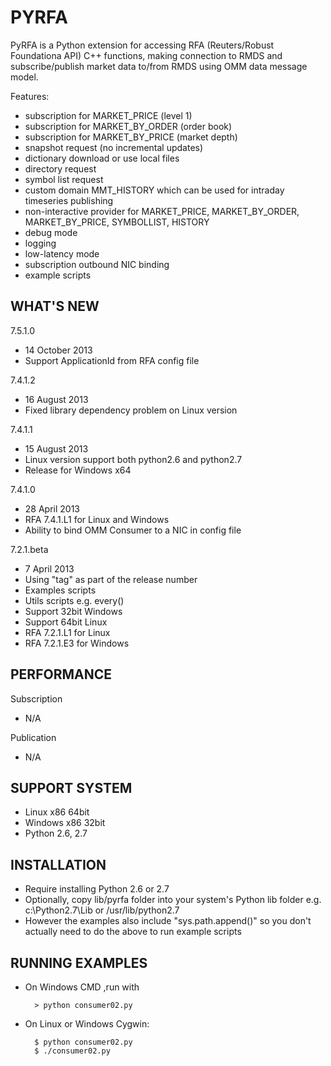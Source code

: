 PYRFA
=====

PyRFA is a Python extension for accessing RFA (Reuters/Robust Foundationa API)
C++ functions, making connection to RMDS and subscribe/publish market data to/from RMDS
using OMM data message model.

Features:
* subscription for MARKET_PRICE (level 1)
* subscription for MARKET_BY_ORDER (order book)
* subscription for MARKET_BY_PRICE (market depth)
* snapshot request (no incremental updates)
* dictionary download or use local files
* directory request
* symbol list request
* custom domain MMT_HISTORY which can be used for intraday timeseries publishing
* non-interactive provider for MARKET_PRICE, MARKET_BY_ORDER, MARKET_BY_PRICE, SYMBOLLIST, HISTORY
* debug mode
* logging
* low-latency mode
* subscription outbound NIC binding
* example scripts

WHAT'S NEW
----------
7.5.1.0
* 14 October 2013
* Support ApplicationId from RFA config file

7.4.1.2
* 16 August 2013
* Fixed library dependency problem on Linux version

7.4.1.1
* 15 August 2013
* Linux version support both python2.6 and python2.7
* Release for Windows x64

7.4.1.0
* 28 April 2013
* RFA 7.4.1.L1 for Linux and Windows
* Ability to bind OMM Consumer to a NIC in config file

7.2.1.beta
* 7 April 2013
* Using "tag" as part of the release number
* Examples scripts
* Utils scripts e.g. every()
* Support 32bit Windows
* Support 64bit Linux
* RFA 7.2.1.L1 for Linux
* RFA 7.2.1.E3 for Windows
    
PERFORMANCE
-----------
Subscription
* N/A

Publication
* N/A

SUPPORT SYSTEM
--------------
* Linux x86 64bit
* Windows x86 32bit
* Python 2.6, 2.7

INSTALLATION
------------
* Require installing Python 2.6 or 2.7
* Optionally, copy lib/pyrfa folder into your system's Python lib folder e.g. c:\Python2.7\Lib or /usr/lib/python2.7
* However the examples also include "sys.path.append()" so you don't actually need to do the above to run example scripts

RUNNING EXAMPLES
----------------
* On Windows CMD ,run with
    
        > python consumer02.py
        
* On Linux or Windows Cygwin:
    
        $ python consumer02.py
        $ ./consumer02.py

